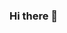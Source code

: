 ### Hi there 👋

<!--
**larafahima13/larafahima13** is a ✨ _special_ ✨ repository because its `README.md` (this file) appears on your GitHub profile.

Here are some ideas to get you started:

- 🔭 I’m currently working on ...love
- 🌱 I’m currently learning ..life.
- 👯 I’m looking to collaborate on friends...
- 🤔 I’m looking for help with news...
- 💬 Ask me about ...here
- 📫 How to reach me: ...
- 😄 Pronouns: ...
- ⚡ Fun fact: ...
-->
